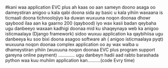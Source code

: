 #kani waa application EVC plus ah kaas oo aan sameyn doono asaga oo dameystiran anigoo u kala qabi doona sida ay basic u kala yihiin waxaana 
is ticmaali doona tichnoolojiyo ka duwan wuxuuna noqon doonaa dhowr qaybood ilaa aan ka gaarno 200 (qaybood) iyo wax kasii badan qeybaha ugu danbeeyo waxaan kadhigi 
doonaa mid ku shaqeynaya web ka anigoo isticmaalaya (Django framework) sidoo wuxuu application ka qaybihiisa ugu danbeeya ku soo bixi doona 
asagoo software ah ( anigoo isticmaalaya pyqt) wuxuuna noqon doonaa complex application oo ay wax walba u dhameystiran yihiin (wuxuuna noqon doonaa 
EVC plus program support gareyna online payment)
............. ugu danbeyn hadii aad rabto barashada python waa kuu muhiim application kan..........(code Evry time)
